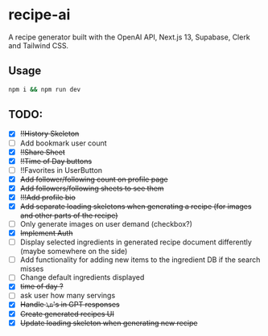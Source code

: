 # recipe-ai

A recipe generator built with the OpenAI API, Next.js 13, Supabase, Clerk and Tailwind CSS.

## Usage

```bash
npm i && npm run dev
```

## TODO:

- [x] ~~!!History Skeleton~~
- [ ] Add bookmark user count
- [x] ~~!!Share Sheet~~
- [x] ~~!!Time of Day buttons~~
- [ ] !!Favorites in UserButton
- [x] ~~Add follower/following count on profile page~~
- [x] ~~Add followers/following sheets to see them~~
- [x] ~~!!!Add profile bio~~
- [x] ~~Add separate loading skeletons when generating a recipe (for images and other parts of the recipe)~~
- [ ] Only generate images on user demand (checkbox?)
- [x] ~~Implement Auth~~
- [ ] Display selected ingredients in generated recipe document differently (maybe somewhere on the side)
- [ ] Add functionality for adding new items to the ingredient DB if the search misses
- [ ] Change default ingredients displayed
- [x] ~~time of day ?~~
- [ ] ask user how many servings
- [x] ~~Handle `\n`'s in GPT responses~~
- [x] ~~Create generated recipes UI~~
- [x] ~~Update loading skeleton when generating new recipe~~
